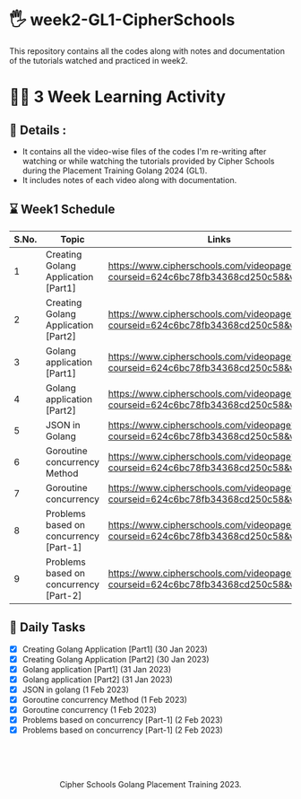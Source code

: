 # :raised_hand_with_fingers_splayed:	 week2-GL1-CipherSchools
This repository contains all the codes along with notes and documentation of the tutorials watched and practiced in week2.

# :woman_student: 3 Week Learning Activity
## :page_with_curl: Details :
- It contains all the video-wise files of the codes I'm re-writing after watching or while watching the tutorials provided by Cipher Schools during the Placement Training Golang 2024 (GL1).
- It includes notes of each video along with documentation.

## :hourglass: Week1 Schedule
| S.No. | Topic | Links |
| ----------- | ----------- | ----------- |
| 1 | Creating Golang Application [Part1] | https://www.cipherschools.com/videopage?courseid=624c6bc78fb34368cd250c58&video=8 |
| 2 | Creating Golang Application [Part2] | https://www.cipherschools.com/videopage?courseid=624c6bc78fb34368cd250c58&video=9 |
| 3 | Golang application [Part1] | https://www.cipherschools.com/videopage?courseid=624c6bc78fb34368cd250c58&video=10 |
| 4 | Golang application [Part2] |	https://www.cipherschools.com/videopage?courseid=624c6bc78fb34368cd250c58&video=11 |
| 5 | JSON in Golang |	https://www.cipherschools.com/videopage?courseid=624c6bc78fb34368cd250c58&video=12 |
| 6 | Goroutine concurrency Method | https://www.cipherschools.com/videopage?courseid=624c6bc78fb34368cd250c58&video=13 |
| 7 | Goroutine concurrency | https://www.cipherschools.com/videopage?courseid=624c6bc78fb34368cd250c58&video=14 |
| 8 | Problems based on concurrency [Part-1] | https://www.cipherschools.com/videopage?courseid=624c6bc78fb34368cd250c58&video=15 |
| 9 | Problems based on concurrency [Part-2] | https://www.cipherschools.com/videopage?courseid=624c6bc78fb34368cd250c58&video=16  |
	
## :page_facing_up: Daily Tasks
- [x] Creating Golang Application [Part1] (30 Jan 2023)
- [x] Creating Golang Application [Part2] (30 Jan 2023)
- [x] Golang application [Part1] (31 Jan 2023)
- [x] Golang application [Part2] (31 Jan 2023)
- [x] JSON in golang (1 Feb 2023)
- [x] Goroutine concurrency Method (1 Feb 2023)
- [x] Goroutine concurrency (1 Feb 2023)
- [x] Problems based on concurrency [Part-1] (2 Feb 2023)
- [x] Problems based on concurrency [Part-1] (2 Feb 2023)

<br><br><br>
<p align="center">
Cipher Schools Golang Placement Training 2023. </p>
